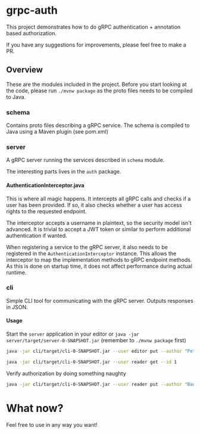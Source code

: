 # grpc-auth
This project demonstrates how to do gRPC authentication + annotation based authorization.

If you have any suggestions for improvements, please feel free to make a PR.

## Overview
These are the modules included in the project. Before you start looking at the code, please run
```./mvnw package``` as the proto files needs to be compiled to Java.

### schema
Contains proto files describing a gRPC service. The schema is compiled to Java using a Maven plugin (see pom.xml)

### server
A gRPC server running the services described in `schema` module.

The interesting parts lives in the `auth` package.

#### AuthenticationInterceptor.java
This is where all magic happens. It intercepts all gRPC calls and checks if a user has been provided.
If so, it also checks whether a user has access rights to the requested endpoint.

The interceptor accepts a username in plaintext, so the security model isn't advanced. It is trivial to accept
a JWT token or similar to perform additional authentication if wanted.

When registering a service to the gRPC server, it also needs to be registered in the `AuthenticationInterceptor` instance.
This allows the interceptor to map the implementation methods to gRPC endpoint methods. As this is done on startup time, 
it does not affect performance during actual runtime.

### cli
Simple CLI tool for communicating with the gRPC server. Outputs responses in JSON.

#### Usage
Start the `server` application in your editor or `java -jar server/target/server-0-SNAPSHOT.jar` (remember to `./mvnw package` first)
```bash
java -jar cli/target/cli-0-SNAPSHOT.jar --user editor put --author "Peter Pan" --text "I can fly"

java -jar cli/target/cli-0-SNAPSHOT.jar --user reader get --id 1
```

Verify authorization by doing something naughty
```bash
java -jar cli/target/cli-0-SNAPSHOT.jar --user reader put --author "Bad Boy" --text "I am not allowed to write posts :-(!"
```

# What now?
Feel free to use in any way you want!
